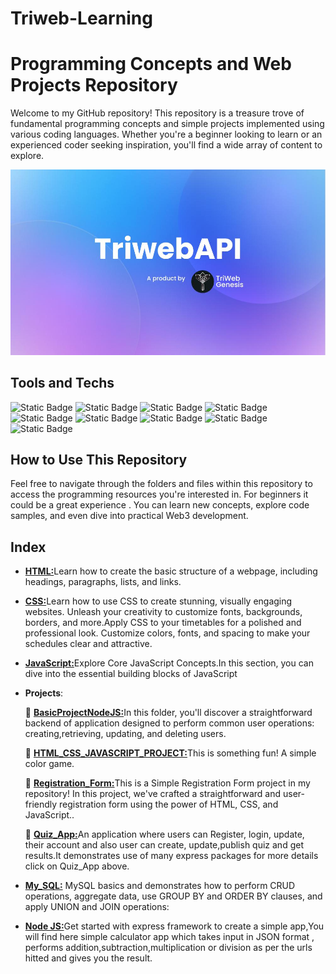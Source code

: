 
# Triweb-Learning

# Programming Concepts and Web Projects Repository

Welcome to my GitHub repository! This repository is a treasure trove of fundamental programming concepts and simple projects implemented using various coding languages. Whether you're a beginner looking to learn or an experienced coder seeking inspiration, you'll find a wide array of content to explore.

<p align="center">
  <img src="readme_triweb.jpeg" alt="Size Limit CLI" width="600">
</p>

## Tools and Techs



![Static Badge](https://img.shields.io/badge/html-white?logo=html5)
![Static Badge](https://img.shields.io/badge/css3-green?logo=css3)
![Static Badge](https://img.shields.io/badge/Javascript-%23881337?logo=javascript)
![Static Badge](https://img.shields.io/badge/React-%23164E63?logo=react)
![Static Badge](https://img.shields.io/badge/typescript-%230C4A6E?logo=typescript)
![Static Badge](https://img.shields.io/badge/mongodb-%2378350F?logo=mongodb)
![Static Badge](https://img.shields.io/badge/nodejs-%23701A75)
![Static Badge](https://img.shields.io/badge/express-%23365314)
![Static Badge](https://img.shields.io/badge/python-yellow?logo=python)

## How to Use This Repository

Feel free to navigate through the folders and files within this repository to access the programming resources you're interested in. For beginners it could be a great experience . You can learn new concepts, explore code samples, and even dive into practical Web3 development.





## Index

 - [**HTML:**](https://github.com/aiman-syeda/Triweb-Learning/tree/main/HTML/Form)Learn how to create the basic structure of a webpage, including headings, paragraphs, lists, and links.
 - [**CSS:**](https://github.com/aiman-syeda/Triweb-Learning/tree/main/CSS)Learn how to use CSS to create stunning, visually engaging websites. Unleash your creativity to customize fonts, backgrounds, borders, and more.Apply CSS to your timetables for a polished and professional look. Customize colors, fonts, and spacing to make your schedules clear and attractive. 
 - [**JavaScript:**](https://github.com/aiman-syeda/Triweb-Learning/tree/main/JavaScript)Explore Core JavaScript Concepts.In this section, you can dive into the essential building blocks of JavaScript
  - **Projects**:

       📁 [**BasicProjectNodeJS:**](https://github.com/aiman-syeda/Triweb-Learning/tree/main/Project/BasicProjectNodeJS#readme)In this folder, you'll discover a straightforward backend of application designed to perform common user operations: creating,retrieving, updating, and deleting users.
  
       📁 [**HTML_CSS_JAVASCRIPT_PROJECT:**]()This is something fun! A simple color game.

       📁 [**Registration_Form:**](https://github.com/aiman-syeda/Triweb-Learning/tree/main/Projects/Registration_Form_Project#readme)This is a Simple Registration Form project in my repository! In this project, we've crafted a straightforward and user-friendly registration form using the power of HTML, CSS, and JavaScript..
  
       📁 [**Quiz_App:**]()An application where users can Register, login, update, their account and also user can create, update,publish quiz and get results.It demonstrates use of many express packages for more details click on Quiz_App above.

        
  
 - [**My_SQL:**](https://github.com/aiman-syeda/Triweb-Learning/tree/main/My_SQL) MySQL basics and demonstrates how to perform CRUD operations, aggregate data, use GROUP BY and ORDER BY clauses, and apply UNION and JOIN operations:
 - [**Node JS:**](https://github.com/aiman-syeda/Triweb-Learning/tree/main/Node%20JS)Get started with express framework to create a simple app,You will find here simple calculator app which takes input in JSON format , performs addition,subtraction,multiplication or division as per the urls hitted and gives you the result. 
 



